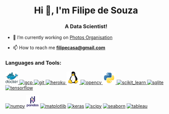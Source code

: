 <h1 align="center">Hi 👋, I'm Filipe de Souza</h1>
<h3 align="center">A Data Scientist!</h3>

- 🔭 I’m currently working on [Photos Organisation](https://pypi.org/project/photosorganisation/)

- 📫 How to reach me **filipecasa@gmail.com**


<h3 align="left">Languages and Tools:</h3>
<p align="left"> <a href="https://www.docker.com/" target="_blank"> <img src="https://raw.githubusercontent.com/devicons/devicon/master/icons/docker/docker-original-wordmark.svg" alt="docker" width="40" height="40"/> </a> <a href="https://cloud.google.com" target="_blank"> <img src="https://www.vectorlogo.zone/logos/google_cloud/google_cloud-icon.svg" alt="gcp" width="40" height="40"/> </a> <a href="https://git-scm.com/" target="_blank"> <img src="https://www.vectorlogo.zone/logos/git-scm/git-scm-icon.svg" alt="git" width="40" height="40"/> </a> <a href="https://heroku.com" target="_blank"> <img src="https://www.vectorlogo.zone/logos/heroku/heroku-icon.svg" alt="heroku" width="40" height="40"/> </a> <a href="https://www.linux.org/" target="_blank"> <img src="https://raw.githubusercontent.com/devicons/devicon/master/icons/linux/linux-original.svg" alt="linux" width="40" height="40"/> </a> <a href="https://opencv.org/" target="_blank"> <img src="https://www.vectorlogo.zone/logos/opencv/opencv-icon.svg" alt="opencv" width="40" height="40"/> </a> <a href="https://www.python.org" target="_blank"> <img src="https://raw.githubusercontent.com/devicons/devicon/master/icons/python/python-original.svg" alt="python" width="40" height="40"/> </a> <a href="https://scikit-learn.org/" target="_blank"> <img src="https://upload.wikimedia.org/wikipedia/commons/0/05/Scikit_learn_logo_small.svg" alt="scikit_learn" width="40" height="40"/> </a> <a href="https://www.sqlite.org/" target="_blank"> <img src="https://www.vectorlogo.zone/logos/sqlite/sqlite-icon.svg" alt="sqlite" width="40" height="40"/> </a> <a href="https://www.tensorflow.org" target="_blank"> <img src="https://www.vectorlogo.zone/logos/tensorflow/tensorflow-icon.svg" alt="tensorflow" width="40" height="40"/> </a> </p> <a href="https://numpy.org/"> <img src="https://www.vectorlogo.zone/logos/numpy/numpy-icon.svg" alt="numpy" width="40" height="40"/></a> <a href="https://pandas.pydata.org/"> <img src="https://raw.githubusercontent.com/devicons/devicon/master/icons/pandas/pandas-original-wordmark.svg" alt="pandas" width="40" height="40"/></a> <a href="https://matplotlib.org/"> <img src="https://external-content.duckduckgo.com/iu/?u=https%3A%2F%2Fupload.wikimedia.org%2Fwikipedia%2Fcommons%2Fthumb%2F0%2F01%2FCreated_with_Matplotlib-logo.svg%2F1200px-Created_with_Matplotlib-logo.svg.png&f=1&nofb=1" alt="matplotlib" width="40" height="40"/></a> <a href="https://keras.io/"> <img src="https://external-content.duckduckgo.com/iu/?u=https%3A%2F%2Flogz.io%2Fwp-content%2Fuploads%2F2017%2F11%2FKeras.png&f=1&nofb=1" alt="keras" width="40" height="40"/></a> <a href="https://scipy.org/"> <img src="https://external-content.duckduckgo.com/iu/?u=https%3A%2F%2Fe7.pngegg.com%2Fpngimages%2F665%2F534%2Fpng-clipart-scipy-numpy-python-scikit-learn-pip-others-miscellaneous-blue.png&f=1&nofb=1" alt="scipy" width="40" height="40"/></a> <a href="https://seaborn.pydata.org/"> <img src="https://external-content.duckduckgo.com/iu/?u=https%3A%2F%2Fwww.hopelearning.net%2Fwp-content%2Fuploads%2F2020%2F09%2Fseaborn.png&f=1&nofb=1" alt="seaborn" width="40" height="40"/></a> <a href="https://www.tableau.com/"> <img src="https://external-content.duckduckgo.com/iu/?u=https%3A%2F%2Fventurebeat.com%2Fwp-content%2Fuploads%2F2018%2F01%2Ftableau-logo.png%3Ffit%3D1300%252C894%26strip%3Dall&f=1&nofb=1" alt="tableau"  width="40" height="40"/></a>








